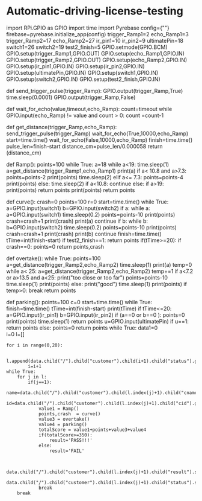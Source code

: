 # Automatic-driving-license-testing

import RPi.GPIO as GPIO
import time
import Pyrebase
config={""}
firebase=pyrebase.initialize_app(config)
trigger_Ramp1=2
echo_Ramp1=3
trigger_Ramp2=17
echo_Ramp2=27
ir_pin1=10
ir_pin2=9
ultimatePin=18
switch1=26
switch2=19
test2_finish=5
GPIO.setmode(GPIO.BCM)
GPIO.setup(trigger_Ramp1,GPIO.OUT)
GPIO.setup(echo_Ramp1,GPIO.IN)
GPIO.setup(trigger_Ramp2,GPIO.OUT)
GPIO.setup(echo_Ramp2,GPIO.IN)
GPIO.setup(ir_pin1,GPIO.IN)
GPIO.setup(ir_pin2,GPIO.IN)
GPIO.setup(ultimatePin,GPIO.IN)
GPIO.setup(switch1,GPIO.IN)
GPIO.setup(switch2,GPIO.IN)
GPIO.setup(test2_finish,GPIO.IN)

def send_trigger_pulse(trigger_Ramp):
    GPIO.output(trigger_Ramp,True)
    time.sleep(0.0001)
    GPIO.output(trigger_Ramp,False)

def wait_for_echo(value,timeout,echo_Ramp):
    count=timeout
    while GPIO.input(echo_Ramp) != value and count > 0:
        count =count-1

def get_distance(trigger_Ramp,echo_Ramp):
    send_trigger_pulse(trigger_Ramp)
    wait_for_echo(True,10000,echo_Ramp)
    start=time.time()
    wait_for_echo(False,10000,echo_Ramp)
    finish=time.time()
    pulse_len=finish-start
    distance_cm=pulse_len/0.000058
    return (distance_cm)

def Ramp():
    points=100
    while True:
        a=18
        while a<19:
            time.sleep(1)
            a=get_distance(trigger_Ramp1,echo_Ramp1)
            print(a)
            if a< 10.8 and a>7.3:
                points=points-2
                print(points)
                time.sleep(2)
            elif a<= 7.3:
                points=points-4
                print(points)
            else:
                time.sleep(2)
                if a<10.8:
                    continue
                else:
                    if a>19:
                        print(points)
                        return points
        print(points)
        return points


def curve():
    crash=0
    points=100
    r=0
    start=time.time()
    while True:
        a=GPIO.input(switch1)
        b=GPIO.input(switch2)
        if a:
            while a:
                a=GPIO.input(switch1)
                time.sleep(0.2)
            points=points-10
            print(points)
            crash=crash+1
            print(crash)
            print(a)
            continue
        if b:
            while b:
                b=GPIO.input(switch2)
                time.sleep(0.2)
            points=points-10
            print(points)
            crash=crash+1
            print(crash)
            print(b)
            continue
        finish=time.time()
        tTime=int(finish-start)
        if test2_finish==1:
            return points
        if(tTime>=20):
            if crash==0:
	            points=0
            return points,crash


def overtake():
    while True:
        points=100
        a=get_distance(trigger_Ramp2,echo_Ramp2)
        time.sleep(1)
        print(a)
        temp=0
        while a< 25:
            a=get_distance(trigger_Ramp2,echo_Ramp2)
            temp+=1
            if a<7.2 or a>13.5 and a<25:
                print("too close or too far")
                points=points-10
                time.sleep(1)
                print(points)
            else:
                print("good")
                time.sleep(1)
                print(points)
        if temp>0:
            break
    return points



def parking():
     points=100
     c=0
     start=time.time()
     while True:
        finish=time.time()
        tTime=int(finish-start)
        print(tTime)
        if tTime<=20:
            a=GPIO.input(ir_pin1)
            b=GPIO.input(ir_pin2)
            if (a==0 or b==0 ):
                points=0
                print(points)
                time.sleep(1)
                return points
            u=GPIO.input(ultimatePin)
            if u==1:
                return points
        else:
            points=0
            return points
while True:
    data1=0		
    i=0
    l=[]

    for i in range(0,20):
    
        l.append(data.child("/").child("customer").child(i+1).child("status").get().val())
	        i=i+1
    while True:
        for j in l:
	        if(j==1):
		        name=data.child("/").child("customer").child(l.index(j)+1).child("cname").get().val()
                id=data.child("/").child("customer").child(l.index(j)+1).child("cid").get().val()
                value1 = Ramp()
                points,crash  = curve()
                value3 = overtake()
                value4 = parking()
                totalScore = value1+points+value3+value4
                if(totalScore>=350):
			        result='PASS!!!'
                else:
                    result='FAIL'
			
            			
			    data.child("/").child("customer").child(l.index(j)+1).child("result").set(result)
			    data.child("/").child("customer").child(l.index(j)+1).child("status").set(data1)
			    break
	    break
